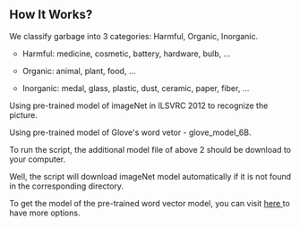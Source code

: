 <h2> How It Works?</h2>

<p> We classify garbage into 3 categories: Harmful, Organic, Inorganic.</p>
<ul type = "circle">
  <li><p>Harmful: medicine, cosmetic, battery, hardware, bulb, ...</a></p></li>
  <li><p>Organic: animal, plant, food, ...</p></li>
  <li><p>Inorganic: medal, glass, plastic, dust, ceramic, paper, fiber, ...</p></li>
</ul>

<p> Using pre-trained model of imageNet in ILSVRC 2012 to recognize the picture.</p>
<p> Using pre-trained model of Glove's word vetor - glove_model_6B.</p>
<p> To run the script, the additional model file of above 2 should be download to your computer.</p>
<p> Well, the script will download imageNet model automatically if it is not found in the corresponding directory.</p>
<p> To get the model of the pre-trained word vector model, you can visit <a href='https://github.com/3Top/word2vec-api'> here </a> to have more options.</p>

